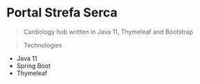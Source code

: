 # Portal Strefa Serca 

> Cardiology hub written in Java 11, Thymeleaf and Bootstrap

> Technologies
- Java 11
- Spring Boot
- Thymeleaf



